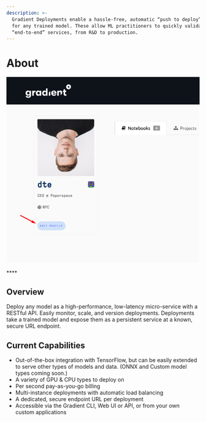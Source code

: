 ```yaml
---
description: >-
  Gradient Deployments enable a hassle-free, automatic “push to deploy” option
  for any trained model. These allow ML practitioners to quickly validate
  “end-to-end” services, from R&D to production.
---
```


# About

![](../.gitbook/assets/image%20%2824%29.png)

\*\*\*\*

## Overview

Deploy any model as a high-performance, low-latency micro-service with a RESTful API. Easily monitor, scale, and version deployments.  Deployments take a trained model and expose them as a persistent service at a known, secure URL endpoint.

## Current Capabilities

* Out-of-the-box integration with TensorFlow, but can be easily extended to serve other types of models and data. \(ONNX and Custom model types coming soon.\)
* A variety of GPU & CPU types to deploy on
* Per second pay-as-you-go billing
* Multi-instance deployments with automatic load balancing
* A dedicated, secure endpoint URL per deployment
* Accessible via the Gradient CLI, Web UI or API, or from your own custom applications

## 

